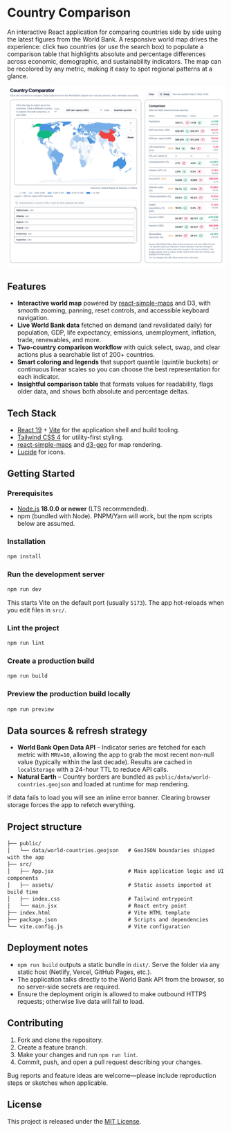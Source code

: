 # Country Comparison

An interactive React application for comparing countries side by side using the latest figures from the World Bank. A responsive world map drives the experience: click two countries (or use the search box) to populate a comparison table that highlights absolute and percentage differences across economic, demographic, and sustainability indicators. The map can be recolored by any metric, making it easy to spot regional patterns at a glance.

![Screenshot of the Country Comparator interface showing a choropleth map, country comparison panel, and metrics table.](public/country-comparison.png)

## Features

- **Interactive world map** powered by [react-simple-maps](https://www.react-simple-maps.io/) and D3, with smooth zooming, panning, reset controls, and accessible keyboard navigation.
- **Live World Bank data** fetched on demand (and revalidated daily) for population, GDP, life expectancy, emissions, unemployment, inflation, trade, renewables, and more.
- **Two-country comparison workflow** with quick select, swap, and clear actions plus a searchable list of 200+ countries.
- **Smart coloring and legends** that support quantile (quintile buckets) or continuous linear scales so you can choose the best representation for each indicator.
- **Insightful comparison table** that formats values for readability, flags older data, and shows both absolute and percentage deltas.

## Tech Stack

- [React 19](https://react.dev/) + [Vite](https://vitejs.dev/) for the application shell and build tooling.
- [Tailwind CSS 4](https://tailwindcss.com/) for utility-first styling.
- [react-simple-maps](https://www.react-simple-maps.io/) and [d3-geo](https://github.com/d3/d3-geo) for map rendering.
- [Lucide](https://lucide.dev/) for icons.

## Getting Started

### Prerequisites

- [Node.js](https://nodejs.org/) **18.0.0 or newer** (LTS recommended).
- npm (bundled with Node). PNPM/Yarn will work, but the npm scripts below are assumed.

### Installation

```bash
npm install
```

### Run the development server

```bash
npm run dev
```

This starts Vite on the default port (usually `5173`). The app hot-reloads when you edit files in `src/`.

### Lint the project

```bash
npm run lint
```

### Create a production build

```bash
npm run build
```

### Preview the production build locally

```bash
npm run preview
```

## Data sources & refresh strategy

- **World Bank Open Data API** – Indicator series are fetched for each metric with `MRV=10`, allowing the app to grab the most recent non-null value (typically within the last decade). Results are cached in `localStorage` with a 24-hour TTL to reduce API calls.
- **Natural Earth** – Country borders are bundled as `public/data/world-countries.geojson` and loaded at runtime for map rendering.

If data fails to load you will see an inline error banner. Clearing browser storage forces the app to refetch everything.

## Project structure

```
├── public/
│   └── data/world-countries.geojson   # GeoJSON boundaries shipped with the app
├── src/
│   ├── App.jsx                        # Main application logic and UI components
│   ├── assets/                        # Static assets imported at build time
│   ├── index.css                      # Tailwind entrypoint
│   └── main.jsx                       # React entry point
├── index.html                         # Vite HTML template
├── package.json                       # Scripts and dependencies
└── vite.config.js                     # Vite configuration
```

## Deployment notes

- `npm run build` outputs a static bundle in `dist/`. Serve the folder via any static host (Netlify, Vercel, GitHub Pages, etc.).
- The application talks directly to the World Bank API from the browser, so no server-side secrets are required.
- Ensure the deployment origin is allowed to make outbound HTTPS requests; otherwise live data will fail to load.

## Contributing

1. Fork and clone the repository.
2. Create a feature branch.
3. Make your changes and run `npm run lint`.
4. Commit, push, and open a pull request describing your changes.

Bug reports and feature ideas are welcome—please include reproduction steps or sketches when applicable.

## License

This project is released under the [MIT License](./LICENSE).
